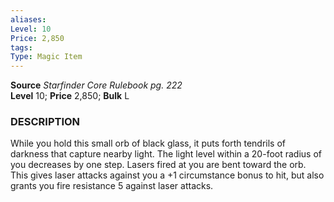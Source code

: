 ```yaml
---
aliases: 
Level: 10
Price: 2,850
tags: 
Type: Magic Item
---
```

**Source** _Starfinder Core Rulebook pg. 222_  
**Level** 10; **Price** 2,850; **Bulk** L

### DESCRIPTION

While you hold this small orb of black glass, it puts forth tendrils of darkness that capture nearby light. The light level within a 20-foot radius of you decreases by one step. Lasers fired at you are bent toward the orb. This gives laser attacks against you a +1 circumstance bonus to hit, but also grants you fire resistance 5 against laser attacks.